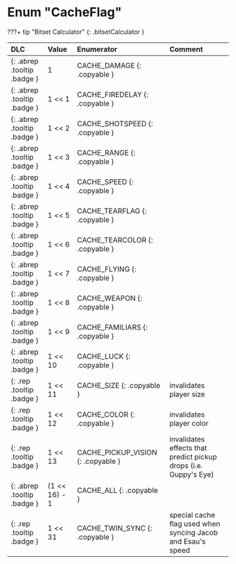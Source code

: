 # Enum "CacheFlag"

???+ tip "Bitset Calculator"
    [](#){: .bitsetCalculator }

|DLC|Value|Enumerator|Comment|
|:--|:--|:--|:--|
|[ ](#){: .abrep .tooltip .badge }|1 |CACHE_DAMAGE {: .copyable } | |
|[ ](#){: .abrep .tooltip .badge }|1 << 1 |CACHE_FIREDELAY {: .copyable } | |
|[ ](#){: .abrep .tooltip .badge }|1 << 2 |CACHE_SHOTSPEED {: .copyable } | |
|[ ](#){: .abrep .tooltip .badge }|1 << 3 |CACHE_RANGE {: .copyable } | |
|[ ](#){: .abrep .tooltip .badge }|1 << 4 |CACHE_SPEED {: .copyable } | |
|[ ](#){: .abrep .tooltip .badge }|1 << 5 |CACHE_TEARFLAG {: .copyable } | |
|[ ](#){: .abrep .tooltip .badge }|1 << 6 |CACHE_TEARCOLOR {: .copyable } | |
|[ ](#){: .abrep .tooltip .badge }|1 << 7 |CACHE_FLYING {: .copyable } | |
|[ ](#){: .abrep .tooltip .badge }|1 << 8 |CACHE_WEAPON {: .copyable } | |
|[ ](#){: .abrep .tooltip .badge }|1 << 9 |CACHE_FAMILIARS {: .copyable } | |
|[ ](#){: .abrep .tooltip .badge }|1 << 10 |CACHE_LUCK {: .copyable } | |
|[ ](#){: .rep .tooltip .badge }|1 << 11 |CACHE_SIZE {: .copyable } | invalidates player size |
|[ ](#){: .rep .tooltip .badge }|1 << 12 |CACHE_COLOR {: .copyable } | invalidates player color |
|[ ](#){: .rep .tooltip .badge }|1 << 13 |CACHE_PICKUP_VISION {: .copyable } | invalidates effects that predict pickup drops (i.e. Guppy's Eye) |
|[ ](#){: .abrep .tooltip .badge }|(1 << 16) - 1 |CACHE_ALL {: .copyable } | |
|[ ](#){: .rep .tooltip .badge }|1 << 31 |CACHE_TWIN_SYNC {: .copyable } | special cache flag used when syncing Jacob and Esau's speed |
